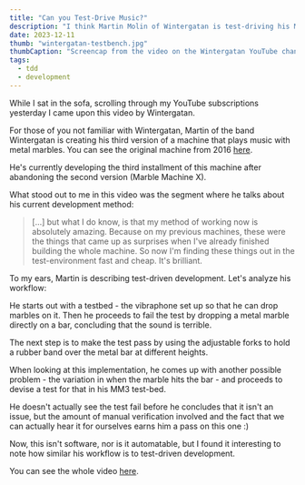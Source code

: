 ```yaml
---
title: "Can you Test-Drive Music?"
description: "I think Martin Molin of Wintergatan is test-driving his Marble Machine 3. Here is why."
date: 2023-12-11
thumb: "wintergatan-testbench.jpg"
thumbCaption: "Screencap from the video on the Wintergatan YouTube channel showing Martin's test setup"
tags:
  - tdd
  - development
---
```


While I sat in the sofa, scrolling through my YouTube subscriptions yesterday I came upon this video by Wintergatan.

For those of you not familiar with Wintergatan, Martin of the band Wintergatan is creating his third version of a
machine that plays music with metal marbles. You can see the original machine from 2016 [here](https://www.youtube.com/watch?v=IvUU8joBb1Q).

He's currently developing the third installment of this machine after abandoning the second version (Marble Machine X).

What stood out to me in this video was the segment where he talks about his current development method:

> [...] but what I do know, is that my method of working now is absolutely amazing. Because on my previous machines, these were the things that came up as surprises when I've already finished building the whole machine.
> So now I'm finding these things out in the test-environment fast and cheap. It's brilliant.

To my ears, Martin is describing test-driven development. Let's analyze his workflow:

He starts out with a testbed - the vibraphone set up so that he can drop marbles on it.
Then he proceeds to fail the test by dropping a metal marble directly on a bar, concluding that the sound is terrible.

The next step is to make the test pass by using the adjustable forks to hold a rubber band over the metal bar at different heights.

When looking at this implementation, he comes up with another possible problem -
the variation in when the marble hits the bar -
and proceeds to devise a test for that in his MM3 test-bed.

He doesn't actually see the test fail before he concludes that it isn't an issue, but the amount of manual verification
involved and the fact that we can actually hear it for ourselves earns him a pass on this one :)

Now, this isn't software, nor is it automatable, but I found it interesting to note how similar his workflow is to
test-driven development.

You can see the whole video [here](https://www.youtube.com/watch?v=xTYnwKxlLIQ).

